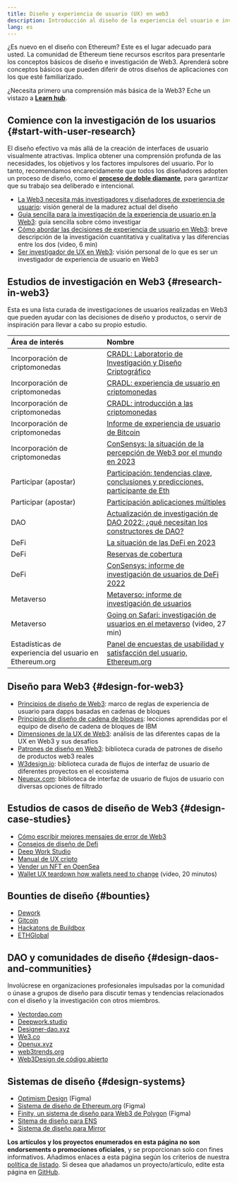 ```yaml
---
title: Diseño y experiencia de usuario (UX) en web3
description: Introducción al diseño de la experiencia del usuario e investigación en el espacio Web3 y Ethereum.
lang: es
---
```


¿Es nuevo en el diseño con Ethereum? Este es el lugar adecuado para usted. La comunidad de Ethereum tiene recursos escritos para presentarle los conceptos básicos de diseño e investigación de Web3. Aprenderá sobre conceptos básicos que pueden diferir de otros diseños de aplicaciones con los que esté familiarizado.

¿Necesita primero una comprensión más básica de la Web3? Eche un vistazo a [**Learn hub**](/learn/).

## Comience con la investigación de los usuarios \{#start-with-user-research}

El diseño efectivo va más allá de la creación de interfaces de usuario visualmente atractivas. Implica obtener una comprensión profunda de las necesidades, los objetivos y los factores impulsores del usuario. Por lo tanto, recomendamos encarecidamente que todos los diseñadores adopten un proceso de diseño, como el [**proceso de doble diamante**](https://en.wikipedia.org/wiki/Double_Diamond_(design_process_model)), para garantizar que su trabajo sea deliberado e intencional.

- [La Web3 necesita más investigadores y diseñadores de experiencia de usuario](https://akasha.org/blog/2022/10/11/akasha-conversation-09-web3-ux-researchers-and-designers): visión general de la madurez actual del diseño
- [Guía sencilla para la investigación de la experiencia de usuario en la Web3](https://uxplanet.org/a-complete-guide-to-ux-research-for-web-3-0-products-d6bead20ebb1): guía sencilla sobre cómo investigar
- [Cómo abordar las decisiones de experiencia de usuario en Web3](https://archive.devcon.org/archive/watch/6/data-empathy-how-to-approach-ux-decisions-in-web3/): breve descripción de la investigación cuantitativa y cualitativa y las diferencias entre los dos (video, 6 min)
- [Ser investigador de UX en Web3](https://medium.com/@georgia.rakusen/what-its-like-being-a-user-researcher-in-web3-6a4bcc096849): visión personal de lo que es ser un investigador de experiencia de usuario en Web3

## Estudios de investigación en Web3 \{#research-in-web3}

Esta es una lista curada de investigaciones de usuarios realizadas en Web3 que pueden ayudar con las decisiones de diseño y productos, o servir de inspiración para llevar a cabo su propio estudio.

| Área de interés                                                                           | Nombre                                                                                                                                                                                                  |
|:----------------------------------------------------------------------------------------- |:------------------------------------------------------------------------------------------------------------------------------------------------------------------------------------------------------- |
| <Badge colorScheme="green">Incorporación de criptomonedas</Badge>                         | [CRADL: Laboratorio de Investigación y Diseño Criptográfico](https://project-cradl.notion.site/Crypto-Research-and-Design-Lab-50a7127f34ed4c88ad95c7cedf7fbe36)                                         |
| <Badge colorScheme="green">Incorporación de criptomonedas</Badge>                         | [CRADL: experiencia de usuario en criptomonedas](https://docs.google.com/presentation/d/1s2OPSH5sMJzxRYaJSSRTe8W2iIoZx0PseIV-WeZWD1s/edit?usp=sharing)                                                  |
| <Badge colorScheme="green">Incorporación de criptomonedas</Badge>                         | [CRADL: introducción a las criptomonedas](https://docs.google.com/presentation/d/1R9nFuzA-R6SxaGCKhoMbE4Vxe0JxQSTiHXind3LVq_w/edit?usp=sharing)                                                         |
| <Badge colorScheme="green">Incorporación de criptomonedas</Badge>                         | [Informe de experiencia de usuario de Bitcoin](https://github.com/patestevao/BitcoinUX-report/blob/master/report.md)                                                                                    |
| <Badge colorScheme="green">Incorporación de criptomonedas</Badge>                         | [ConSensys: la situación de la percepción de Web3 por el mundo en 2023](https://consensys.io/insight-report/web3-and-crypto-global-survey-2023)                                                         |
| <Badge colorScheme="purple">Participar (apostar)</Badge>                                  | [Participación: tendencias clave, conclusiones y predicciones, participante de Eth](https://lookerstudio.google.com/u/0/reporting/cafcee00-e1af-4148-bae8-442a88ac75fa/page/p_ja2srdhh2c?s=hmbTWDh9hJo) |
| <Badge colorScheme="purple">Participar (apostar)</Badge>                                  | [Participación aplicaciones múltiples](https://github.com/threshold-network/UX-User-Research/blob/main/Multi-App%20Staking%20(MAS)/iterative-user-study/MAS%20Iterative%20User%20Study.pdf)             |
| <Badge colorScheme="red">DAO</Badge>                                                      | [Actualización de investigación de DAO 2022: ¿qué necesitan los constructores de DAO?](https://blog.aragon.org/2022-dao-research-update/)                                                               |
| <Badge colorScheme="pink">DeFi</Badge>                                                    | [La situación de las DeFi en 2023](https://stateofdefi.org/)                                                                                                                                            |
| <Badge colorScheme="pink">DeFi</Badge>                                                    | [Reservas de cobertura](https://github.com/threshold-network/UX-User-Research/tree/main/Keep%20Coverage%20Pool)                                                                                         |
| <Badge colorScheme="pink">DeFi</Badge>                                                    | [ConSensys: informe de investigación de usuarios de DeFi 2022](https://cdn2.hubspot.net/hubfs/4795067/ConsenSys%20Codefi-Defi%20User%20ResearchReport.pdf)                                              |
| <Badge colorScheme="gray">Metaverso</Badge>                                               | [Metaverso: informe de investigación de usuarios](https://www.politico.com/f/?id=00000187-7685-d820-a7e7-7e85d1420000)                                                                                  |
| <Badge colorScheme="gray">Metaverso</Badge>                                               | [Going on Safari: investigación de usuarios en el metaverso](https://archive.devcon.org/archive/watch/6/going-on-safari-researching-users-in-the-metaverse/?tab=YouTube) (video, 27 min)                |
| <Badge colorScheme="blue">Estadísticas de experiencia del usuario en Ethereum.org</Badge> | [Panel de encuestas de usabilidad y satisfacción del usuario, Ethereum.org](https://lookerstudio.google.com/reporting/0a189a7c-a890-40db-a5c6-009db52c81c9)                                             |

## Diseño para Web3 \{#design-for-web3}

- [Principios de diseño de Web3](https://medium.com/@lyricalpolymath/web3-design-principles-f21db2f240c1): marco de reglas de experiencia de usuario para dapps basadas en cadenas de bloques
- [Principios de diseño de cadena de bloques](https://medium.com/design-ibm/blockchain-design-principles-599c5c067b6e): lecciones aprendidas por el equipo de diseño de cadena de bloques de IBM
- [Dimensiones de la UX de Web3](https://uxdesign.cc/the-levels-of-web3-user-experience-4f2ad113e37d): análisis de las diferentes capas de la UX en Web3 y sus desafíos
- [Patrones de diseño en Web3](https://www.web3designpatterns.io/): biblioteca curada de patrones de diseño de productos web3 reales
- [W3design.io](https://w3design.io/): biblioteca curada de flujos de interfaz de usuario de diferentes proyectos en el ecosistema
- [Neueux.com](https://neueux.com/apps): biblioteca de interfaz de usuario de flujos de usuario con diversas opciones de filtrado

## Estudios de casos de diseño de Web3 \{#design-case-studies}

- [Cómo escribir mejores mensajes de error de Web3](https://medium.com/@JonCrabb/how-to-design-better-web3-error-messages-bd96e12fa582)
- [Consejos de diseño de Defi](https://medium.com/@JonCrabb/defi-design-tips-vol-12-8600f4374714)
- [Deep Work Studio](https://deepwork.studio/case-studies/)
- [Manual de UX cripto](https://www.cryptouxhandbook.com/)
- [Vender un NFT en OpenSea](https://builtformars.com/case-studies/opensea)
- [Wallet UX teardown how wallets need to change](https://www.youtube.com/watch?v=oTpuxYj8JWI&ab_channel=ETHDenver) (video, 20 minutos)

## Bounties de diseño \{#bounties}

- [Dework](https://app.dework.xyz/bounties)
- [Gitcoin](https://bounties.gitcoin.co/explorer)
- [Hackatons de Buildbox](https://gitcoin.co/hackathons)
- [ETHGlobal](https://ethglobal.com/)

## DAO y comunidades de diseño \{#design-daos-and-communities}

Involúcrese en organizaciones profesionales impulsadas por la comunidad o únase a grupos de diseño para discutir temas y tendencias relacionados con el diseño y la investigación con otros miembros.

- [Vectordao.com](https://vectordao.com/)
- [Deepwork.studio](https://www.deepwork.studio/)
- [Designer-dao.xyz](https://www.designer-dao.xyz/)
- [We3.co](https://we3.co/)
- [Openux.xyz](https://openux.xyz/about)
- [web3trends.org](https://web3trends.org/)
- [Web3Design de código abierto](https://www.web3designers.org/)

## Sistemas de diseño \{#design-systems}

- [Optimism Design](https://www.figma.com/@oplabs) (Figma)
- [Sistema de diseño de Ethereum.org](https://www.figma.com/@ethdotorg) (Figma)
- [Finity, un sistema de diseño para Web3 de Polygon](https://finity.polygon.technology/) (Figma)
- [Sitema de diseño para ENS](https://thorin.ens.domains/)
- [Sistema de diseño para Mirror](https://degen-xyz.vercel.app/)

**Los artículos y los proyectos enumerados en esta página no son endorsements o promociones oficiales**, y se proporcionan solo con fines informativos. Añadimos enlaces a esta página según los criterios de nuestra [política de listado](/contributing/design/adding-design-resources). Si desea que añadamos un proyecto/artículo, edite esta página en [GitHub](https://github.com/ethereum/ethereum-org-website/blob/dev/src/content/developers/docs/design-and-ux/index.md).
